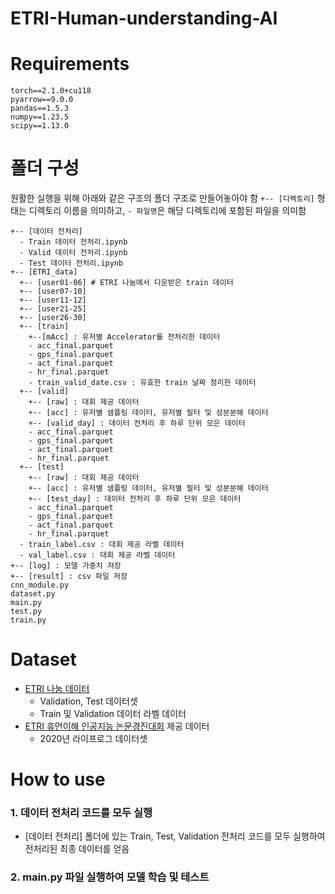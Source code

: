 # ETRI-Human-understanding-AI


# Requirements
```
torch==2.1.0+cu118
pyarrow==9.0.0
pandas==1.5.3
numpy==1.23.5
scipy==1.13.0
```

# 폴더 구성
원활한 실행을 위해 아래와 같은 구조의 폴더 구조로 만들어놓아야 함
`+-- [디렉토리]` 형태는 디렉토리 이름을 의미하고, `- 파일명`은 해당 디렉토리에 포함된 파일을 의미함
```
+-- [데이터 전처리]
  - Train 데이터 전처리.ipynb
  - Valid 데이터 전처리.ipynb
  - Test 데이터 전처리.ipynb
+-- [ETRI_data]
  +-- [user01-06] # ETRI 나눔에서 다운받은 train 데이터
  +-- [user07-10]
  +-- [user11-12]
  +-- [user21-25]
  +-- [user26-30]
  +-- [train]
    +--[mAcc] : 유저별 Accelerator를 전처리한 데이터
    - acc_final.parquet
    - gps_final.parquet
    - act_final.parquet
    - hr_final.parquet
    - train_valid_date.csv : 유효한 train 날짜 정리한 데이터
  +-- [valid]
    +-- [raw] : 대회 제공 데이터
    +-- [acc] : 유저별 샘플링 데이터, 유저별 필터 및 성분분해 데이터
    +-- [valid_day] : 데이터 전처리 후 하루 단위 모은 데이터
    - acc_final.parquet
    - gps_final.parquet
    - act_final.parquet
    - hr_final.parquet
  +-- [test]
    +-- [raw] : 대회 제공 데이터
    +-- [acc] : 유저별 샘플링 데이터, 유저별 필터 및 성분분해 데이터
    +-- [test_day] : 데이터 전처리 후 하루 단위 모은 데이터
    - acc_final.parquet
    - gps_final.parquet
    - act_final.parquet
    - hr_final.parquet
  - train_label.csv : 대회 제공 라벨 데이터
  - val_label.csv : 대회 제공 라벨 데이터
+-- [log] : 모델 가중치 저장
+-- [result] : csv 파일 저장
cnn_module.py
dataset.py
main.py
test.py
train.py
```

# Dataset
 - [ETRI 나눔 데이터](https://nanum.etri.re.kr/share/schung1/ETRILifelogDataset2020?lang=ko_KR)
   - Validation, Test 데이터셋
   - Train 및 Validation 데이터 라벨 데이터
 - [ETRI 휴먼이해 인공지능 논문경진대회](https://aifactory.space/task/2790/overview) 제공 데이터
   - 2020년 라이프로그 데이터셋

# How to use
### 1. 데이터 전처리 코드를 모두 실행
 - \[데이터 전처리] 폴더에 있는 Train, Test, Validation 전처리 코드를 모두 실행하여 전처리된 최종 데이터를 얻음
### 2. main.py 파일 실행하여 모델 학습 및 테스트

